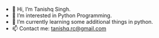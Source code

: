 - 👋 Hi, I’m Tanishq Singh.
- 👀 I’m interested in Python Programming.
- 🌱 I’m currently learning some additional things in python.
- 📫 Contact me: tanishq.rc@gmail.com

<!---
Tanishq-RC/Tanishq-RC is a ✨ special ✨ repository because its `README.md` (this file) appears on your GitHub profile.
You can click the Preview link to take a look at your changes.
--->
